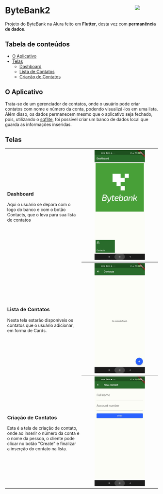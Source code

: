 # ByteBank2 <img src="https://user-images.githubusercontent.com/51419598/152648731-567997ec-ac1c-4a9c-a816-a1fb1882abbe.png" style="width:15%" align="right"> 

Projeto do ByteBank na Alura feito em **Flutter**, desta vez com **permanência de dados**.

## Tabela de conteúdos

<!--ts-->
   * [O Aplicativo](#o-aplicativo)
   * [Telas](#telas)
     * [Dashboard](#dashboard)
     * [Lista de Contatos](#lista-de-contatos)
     * [Criação de Contatos](#criação-de-contatos)
  
<!--te-->

## O Aplicativo

Trata-se de um gerenciador de contatos, onde o usuário pode criar contatos com nome e número da conta, podendo visualizá-los em uma lista. Além disso, os dados permanecem mesmo que o aplicativo seja fechado, pois, utilizando o <a href='https://pub.dev/packages/sqflite'>sqflite</a>, foi possível criar um banco de dados local que guarda as informações inseridas.

## Telas

<table style="width:100%;">
  <tr>
    <td style="width:50%;">
      <h3>Dashboard</h3>
      <p style="text-align:left">Aqui o usuário se depara com o logo do banco e com o botão Contacts, que o leva para sua lista de contatos</p>
    </td>
    <th style="width:50%;">
      <img src="github/dashboard.jpeg" style="width:70%;height:70%;">
    </th>
  </tr>
  <tr>
    <td style="width:50%;">
      <h3>Lista de Contatos</h3>
      <p style="text-align:left">Nesta tela estarão disponíveis os contatos que o usuário adicionar, em forma de Cards.</p>
    </td>
    <th style="width:50%;">
      <img src="github/contactList.jpeg" style="width:70%;height:70%;">
    </th>
  </tr>
  <tr>
    <td style="width:50%;">
      <h3>Criação de Contatos</h3>
      <p style="text-align:left">Esta é a tela de criação de contato, onde ao inserir o número da conta e o nome da pessoa, o cliente pode clicar no botão "Create" e finalizar a inserção do contato na lista.</p>
    </td>
    <th style="width:50%;">
      <img src="github/newContact.jpeg" style="width:70%;height:70%;">
    </th>
  </tr>
</table>
